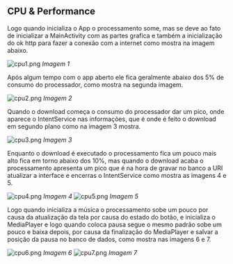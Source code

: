 ## CPU & Performance

Logo quando inicializa o App o processamento some, mas se deve ao fato de inicializar a MainActivity com as partes grafica e também a inicialização do ok http para fazer a conexão com a internet como mostra na imagem abaixo.

![cpu1.png](https://github.com/IsaacDouglas/exercicio-podcast/tree/master/imagens/cpu1.png)
*Imagem 1*

Após algum tempo com o app aberto ele fica geralmente abaixo dos 5% de consumo do processador, como mostra na segunda imagem.

![cpu2.png](https://github.com/IsaacDouglas/exercicio-podcast/tree/master/imagens/cpu2.png)
*Imagem 2*

Quando o download começa o consumo do processador dar um pico, onde aparece o IntentService nas informações, que é onde é feito o download em segundo plano como na imagem 3 mostra.

![cpu3.png](https://github.com/IsaacDouglas/exercicio-podcast/tree/master/imagens/cpu3.png)
*Imagem 3*

Enquanto o download é executado o processamento fica um pouco mais alto fica em torno abaixo dos 10%, mas quando o download acaba o processamento apresenta um pico que é na hora de gravar no banco a URI atualizar a interface e encerras o IntentService como mostra as imagens 4 e 5.

![cpu4.png](https://github.com/IsaacDouglas/exercicio-podcast/tree/master/imagens/cpu4.png)
*Imagem 4*
![cpu5.png](https://github.com/IsaacDouglas/exercicio-podcast/tree/master/imagens/cpu5.png)
*Imagem 5*

Logo quando inicializa a música o processamento sobe um pouco por causa da atualização da tela por causa do estado do botão, e inicializa o MediaPlayer e logo quando coloca pausa segue o mesmo padrão sobe um pouco e baixa depois, por causa da finalização do MediaPlayer e salvar a posição da pausa no banco de dados, como mostra nas imagens 6 e 7.

![cpu6.png](https://github.com/IsaacDouglas/exercicio-podcast/tree/master/imagens/cpu6.png)
*Imagem 6*
![cpu7.png](https://github.com/IsaacDouglas/exercicio-podcast/tree/master/imagens/cpu7.png)
*Imagem 7*